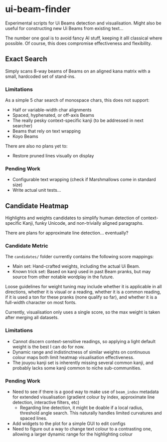 # ui-beam-finder

Experimental scripts for Ui Beams detection and visualisation. Might also be
useful for constructing new Ui Beams from existing text...

The number one goal is to avoid fancy AI stuff, keeping it alll classical where
possible. Of course, this does compromise effectiveness and flexibility.

## Exact Search
Simply scans 8-way beams of Beams on an aligned kana matrix with a small,
hardcoded set of stand-ins.

### Limitations
As a simple 5 char search of monospace chars, this does not support:
- Half or variable-width char alignments
- Spaced, hyphenated, or off-axis Beams
- The really pesky context-specific kanji (to be addressed in next searcher)
- Beams that rely on text wrapping
- Koyo Beams

There are also no plans yet to:
- Restore pruned lines visually on display

### Pending Work
- Configurable text wrapping (check if Marshmallows come in standard size)
- Write actual unit tests...

## Candidate Heatmap
Highlights and weights candidates to simplify human detection of
context-specific Kanji, funky Unicode, and non-trivially aligned paragraphs.

There are plans for approximate line detection... eventually?

### Candidate Metric
The `candidates/` folder currently contains the following score mappings:
- Main set: Hand-crafted weights, including the actual Ui Beam.
- Known trick set: Based on kanji used in past Beam pranks, but may source from
other notable wordplay in the future.

Loose guidelines for weight tuning may include whether it is applicable in all
directions, whether it is visual or a reading, whether it is a common reading,
if it is used a ton for these pranks (none qualify so far), and whether it is
a full-width character on most fonts.

Currently, visualisation only uses a single score, so the max weight is taken
after merging all datasets.

### Limitations
- Cannot discern context-sensitive readings, so applying a light default weight
is the best I can do for now.
- Dynamic range and indistinctness of similar weights on continuous colour maps
both limit heatmap visualisation effectiveness.
- The jouyou kanji set is inherently missing several common kanji, and probably
lacks some kanji common to niche sub-communities.

### Pending Work
- Need to see if there is a good way to make use of `beam_index` metadata for
extended visualisation (gradient colour by index, approximate line detection,
interactive filters, etc)
    - Regarding line detection, it might be doable if a local radius, threshold
    angle search. This naturally handles limited curvatures and spaced lines.
- Add widgets to the plot for a simple GUI to edit configs
- Need to figure out a way to change text colour to a contrasting one, allowing
a larger dynamic range for the highlighting colour
